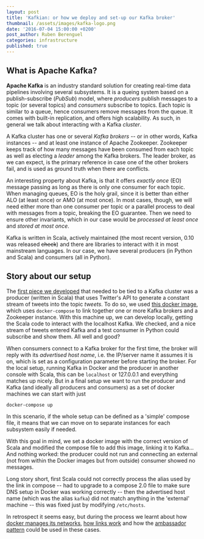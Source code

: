```yaml
---
layout: post
title: 'Kafkian: or how we deploy and set-up our Kafka broker'
thumbnail: /assets/images/kafka-logo.png
date: '2016-07-04 15:00:00 +0200'
post_author: Ruben Berenguel
categories: infrastructure
published: true
---
```


## What is Apache Kafka?
**Apache Kafka** is an industry standard solution for creating real-time data pipelines involving several subsystems. It is a queing system based on a publish-subscribe (*PubSub*) model, where *producers* publish messages to a topic (or several topics) and *consumers* subscribe to topics. Each topic is similar to a queue, hence consumers remove messages from the queue. It comes with built-in replication, and offers high scalability. As such, in general we talk about interacting with a Kafka *cluster*.

A Kafka cluster has one or several *Kafka brokers* -- or in other words, Kafka instances -- and at least one instance of Apache Zookeeper. Zookeeper keeps track of how many messages have been consumed from each topic as well as electing a *leader* among the Kafka brokers. The leader broker, as we can expect, is the primary reference in case one of the other brokers fail, and is used as ground truth when there are conflicts.

An interesting property about Kafka, is that it offers *exactly once* (EO) message passing as long as there is only one consumer for each topic. When managing queues, EO is the holy grail, since it is better than either ALO (at least once) or AMO (at most once). In most cases, though, we will need either more than one consumer per topic or a parallel process to deal with messages from a topic, breaking the EO guarantee. Then we need to ensure other invariants, which in our case would be *processed at least once* and *stored at most once*.

Kafka is written in Scala, actively maintained (the most recent version, 0.10 was released ~~check~~) and there are libraries to interact with it in most mainstream languages. In our case, we have several producers (in Python and Scala) and consumers (all in Python).

## Story about our setup

The [first piece we developed](https://github.com/rberenguel/pgds-kafka-backend) that needed to be tied to a Kafka cluster was a producer (written in Scala) that uses Twitter's API to generate a constant stream of tweets into the topic *tweets*. To do so, we used [this docker image](https://github.com/wurstmeister/kafka-docker), which uses `docker-compose` to link together one or more Kafka brokers and a Zookeeper instance. With this machine up, we can develop locally, getting the Scala code to interact with the localhost Kafka. We checked, and a nice stream of tweets entered Kafka and a test consumer in Python could subscribe and show them. All well and good?

When consumers connect to a Kafka broker for the first time, the broker will reply with its *advertised host name*, i.e. the IP/server name it assumes it is on, which is set as a configuration parameter before starting the broker. For the local setup, running Kafka in Docker and the producer in another console with Scala, this can be `localhost` or 127.0.0.1 and everything matches up nicely. But in a final setup we want to run the producer and Kafka (and ideally all producers and consumers) as a set of docker machines we can start with just 

```bash
docker-compose up
```

In this scenario, if the whole setup can be defined as a 'simple' compose file, it means that we can move on to separate instances for each subsystem easily if needed.

With this goal in mind, we set a docker image with the correct version of Scala and modified the compose file to add this image, linking it to Kafka... And nothing worked: the producer could not run and connecting an external (not from within the Docker images but from outside) consumer showed no messages. 

Long story short, first Scala could not correctly process the alias used by the link in compose -- had to upgrade to a compose 2.0 file to make sure DNS setup in Docker was working correctly -- then the advertised host name (which was the alias `kafka`) did not match anything in the 'external' machine -- this was fixed just by modifying `/etc/hosts`. 

In retrospect it seems easy, but during the process we learnt about how [docker manages its networks](https://docs.docker.com/v1.11/engine/userguide/networking/dockernetworks/), [how links work](https://docs.docker.com/v1.11/compose/link-env-deprecated/) and how the [ambassador pattern](https://docs.docker.com/engine/admin/ambassador_pattern_linking/) could be used in these cases.
